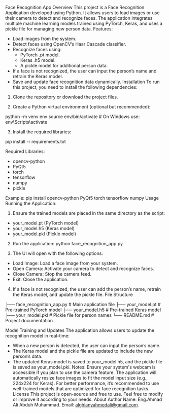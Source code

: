 Face Recognition App
Overview
This project is a Face Recognition Application developed using Python. It allows users to load images or use their camera to detect and recognize faces. The application integrates multiple machine learning models trained using PyTorch, Keras, and uses a pickle file for managing new person data.
Features:
- Load images from the system.
- Detect faces using OpenCV’s Haar Cascade classifier.
- Recognize faces using:
   - PyTorch .pt model.
   - Keras .h5 model.
   - A pickle model for additional person data.
- If a face is not recognized, the user can input the person’s name and retrain the Keras model.
- Save and update face recognition data dynamically.
Installation
To run this project, you need to install the following dependencies:
1. Clone the repository or download the project files.

2. Create a Python virtual environment (optional but recommended):

python -m venv env
source env/bin/activate  # On Windows use: env\Scripts\activate

3. Install the required libraries:

pip install -r requirements.txt

Required Libraries:
- opencv-python
- PyQt5
- torch
- tensorflow
- numpy
- pickle

Example:
pip install opencv-python PyQt5 torch tensorflow numpy
Usage
Running the Application:
1. Ensure the trained models are placed in the same directory as the script:
- your_model.pt (PyTorch model)
- your_model.h5 (Keras model)
- your_model.pkl (Pickle model)

2. Run the application:
python face_recognition_app.py

3. The UI will open with the following options:
- Load Image: Load a face image from your system.
- Open Camera: Activate your camera to detect and recognize faces.
- Close Camera: Stop the camera feed.
- Exit: Close the application.

4. If a face is not recognized, the user can add the person’s name, retrain the Keras model, and update the pickle file.
File Structure

├── face_recognition_app.py    # Main application file
├── your_model.pt              # Pre-trained PyTorch model
├── your_model.h5              # Pre-trained Keras model
├── your_model.pkl             # Pickle file for person names
└── README.md                  # Project documentation

Model Training and Updates
The application allows users to update the recognition model in real-time:
- When a new person is detected, the user can input the person’s name.
- The Keras model and the pickle file are updated to include the new person’s data.
- The updated Keras model is saved to your_model.h5, and the pickle file is saved as your_model.pkl.
Notes:
Ensure your system's webcam is accessible if you plan to use the camera feature.
The application will automatically resize face images to fit the model input size (e.g., 224x224 for Keras).
For better performance, it’s recommended to use well-trained models that are optimized for face recognition tasks.
License
This project is open-source and free to use. Feel free to modify or improve it according to your needs.
About Author
Name: Eng.Ahmad Ali Abduh Muhammad.
Email: alghlanyahmedali@gmail.com.
